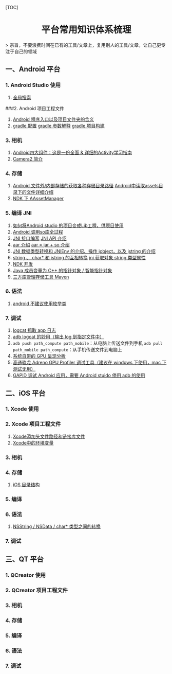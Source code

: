 [TOC]


<p><h1><center>平台常用知识体系梳理</center></h1></p>
> 宗旨，不要浪费时间在已有的工具/文章上，复用别人的工具/文章，让自己更专注于自己的领域

## 一、Android 平台

### 1. Android Studio 使用

1. [全局搜索](https://jingyan.baidu.com/article/ca2d939d7943e3eb6c31cebc.html)




###2. Android 项目工程文件

1. [Android 程序入口以及项目文件夹的含义](https://www.cnblogs.com/mingjiatang/p/5978538.html)
2. [gradle 配置](https://www.cnblogs.com/wxishang1991/p/5457878.html)
  [gradle 参数解释](https://www.jianshu.com/p/c11862136abf)
  [gradle 项目构建](https://www.cnblogs.com/smyhvae/p/4456420.html)




### 3. 相机

1. [Android四大组件：这是一份全面 & 详细的Activity学习指南](https://blog.csdn.net/carson_ho/article/details/82848840)
2. [Camera2 简介](https://www.jianshu.com/p/23e8789fbc10)




### 4. 存储

1. [Android 文件外/内部存储的获取各种存储目录路径](https://www.jianshu.com/p/2de0113b3164)
   [Android中读取assets目录下的文件详细介绍](https://blog.csdn.net/greathfs/article/details/52123984)
2. [NDK 下 AAssetManager](https://blog.csdn.net/u012098794/article/details/53405142)




### 5. 编译 JNI

1. [如何将Android studio 的项目变成Lib工程，供项目使用](https://blog.csdn.net/qq_33373648/article/details/75671402)
2. [Android 调用so库全过程](https://blog.csdn.net/liujian8654562/article/details/78717149)
3. [JNI 接口编写](https://www.cnblogs.com/rocomp/p/4892866.html)
   [JNI API 介绍](https://blog.csdn.net/yuzhou_zang/article/details/78410632)
4. [aar 介绍](https://blog.csdn.net/xiexiangyu92/article/details/75200091)
   [aar = jar + so 介绍](https://blog.csdn.net/mq2856992713/article/details/77619299)
5. [JNI 数据类型转换和 JNIEnv 的介绍、操作 jobject，以及 jstring 的介绍](https://blog.csdn.net/u010947098/article/details/71079380)
6. [string 、 char* 和 jstring 的互相转换](https://blog.csdn.net/xlxxcc/article/details/51106721)
   [jni 获取对象 string 类型属性](https://blog.csdn.net/xiuye2015/article/details/90111908)
7. [NDK 开发](https://blog.csdn.net/afei__/article/details/81290711)
8. [Java 成员变量为 C++ 的指针对象 / 智能指针对象](https://www.studiofuga.com/2017/03/10/a-c-smart-pointer-wrapper-for-use-with-jni/)
9. [三方库管理存储工具 Maven](https://www.cnblogs.com/zachary7/p/7975632.html)



### 6. 语法

1. [android 不建议使用枚举类](https://www.cnblogs.com/zgz345/p/5871351.html)



### 7. 调试

1. [logcat 抓取 app 日志](https://blog.csdn.net/tscying/article/details/79317537)
2. [adb logcat 的妙用（输出 log 到指定文件中）](https://blog.csdn.net/qq_34801506/article/details/81014994)
3. `adb push path_compute path_mobile`：从电脑上传送文件到手机
   `adb pull path_mobile path_compute`：从手机传送文件到电脑上
4. [系统自带的 GPU 呈现分析](https://www.cnblogs.com/ldq2016/p/6667381.html)
5. [高通骁龙 Adreno GPU Profiler 调试工具（建议在 windows 下使用，mac 下测试无用）](https://gameinstitute.qq.com/community/detail/123051)
6. [GAPID 调试 Android 应用，需要 Android stuido 停用 adb 的使用](http://www.geeks3d.com/20171214/google-gapid-capture-vulkan-and-opengl-es-calls-on-android-windows-macos-and-linux/)



## 二、iOS 平台

### 1. Xcode 使用




### 2. Xcode 项目工程文件

1. [Xcode添加头文件路径和链接库文件](https://blog.csdn.net/tintinr/article/details/50936313)
2. [Xcode中的环境变量](https://www.jianshu.com/p/74b2a1a46179)



### 3. 相机




### 4. 存储

1. [iOS 目录结构](https://my.oschina.net/liuchuanfeng/blog/388338)



### 5. 编译



### 6. 语法

1. [NSString / NSData / char* 类型之间的转换](https://www.cnblogs.com/pengyingh/articles/2341880.html)



### 7. 调试




## 三、QT 平台

### 1. QCreator 使用

### 2. QCreator 项目工程文件

### 3. 相机

### 4. 存储

### 5. 编译

### 6. 语法

### 7. 调试
